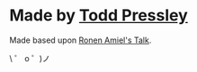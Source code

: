 # Made by [Todd Pressley](https://toddpress.github.io/blog)

Made based upon [Ronen Amiel's Talk](https://www.youtube.com/watch?v=Gc9-7PBqOC8).

\ ゜ o ゜)ノ
